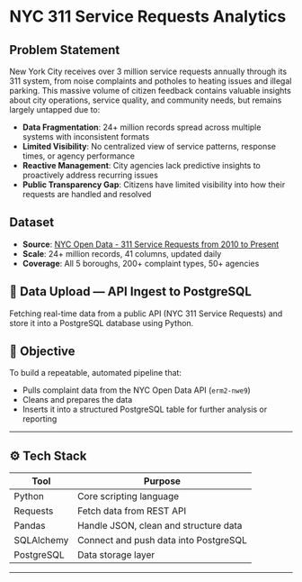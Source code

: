 # NYC 311 Service Requests Analytics

## Problem Statement
New York City receives over 3 million service requests annually through its 311 system, from noise complaints and potholes to heating issues and illegal parking. This massive volume of citizen feedback contains valuable insights about city operations, service quality, and community needs, but remains largely untapped due to:

- **Data Fragmentation**: 24+ million records spread across multiple systems with inconsistent formats
- **Limited Visibility**: No centralized view of service patterns, response times, or agency performance  
- **Reactive Management**: City agencies lack predictive insights to proactively address recurring issues
- **Public Transparency Gap**: Citizens have limited visibility into how their requests are handled and resolved

## Dataset
- **Source**: [NYC Open Data - 311 Service Requests from 2010 to Present](https://dev.socrata.com/foundry/data.cityofnewyork.us/erm2-nwe9)
- **Scale**: 24+ million records, 41 columns, updated daily
- **Coverage**: All 5 boroughs, 200+ complaint types, 50+ agencies

## 📡 Data Upload — API Ingest to PostgreSQL

Fetching real-time data from a public API (NYC 311 Service Requests) and store it into a PostgreSQL database using Python.

## 🚀 Objective

To build a repeatable, automated pipeline that:
- Pulls complaint data from the NYC Open Data API (`erm2-nwe9`)
- Cleans and prepares the data
- Inserts it into a structured PostgreSQL table for further analysis or reporting

---

## ⚙️ Tech Stack

| Tool | Purpose |
|------|---------|
| Python | Core scripting language |
| Requests | Fetch data from REST API |
| Pandas | Handle JSON, clean and structure data |
| SQLAlchemy | Connect and push data into PostgreSQL |
| PostgreSQL | Data storage layer |

---


